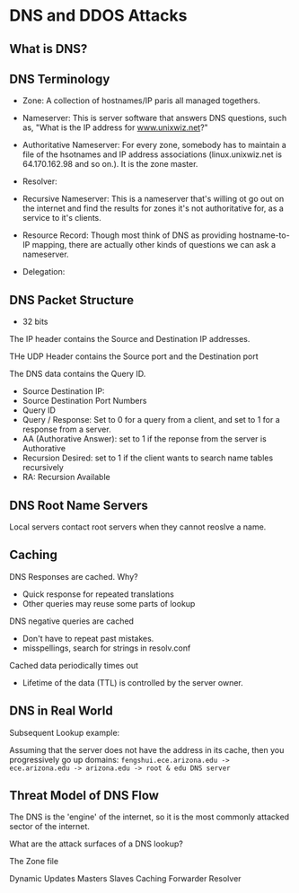 # DNS and DDOS Attacks

## What is DNS?

## DNS Terminology

- Zone: A collection of hostnames/IP paris all managed togethers.
- Nameserver: This is server software that answers DNS questions, such as, "What
  is the IP address for www.unixwiz.net?"
- Authoritative Nameserver: For every zone, somebody has to maintain a file of
  the hsotnames and IP address associations (linux.unixwiz.net is 64.170.162.98
  and so on.). It is the zone master.
- Resolver:

- Recursive Nameserver: This is a nameserver that's willing ot go out on the
  internet and find the results for zones it's not authoritative for, as a
  service to it's clients.

- Resource Record: Though most think of DNS as providing hostname-to-IP mapping,
  there are actually other kinds of questions we can ask a nameserver.

- Delegation:

## DNS Packet Structure

- 32 bits

The IP header contains the Source and Destination IP addresses.

THe UDP Header contains the Source port and the Destination port

The DNS data contains the Query ID.

- Source Destination IP:
- Source Destination Port Numbers
- Query ID
- Query / Response: Set to 0 for a query from a client, and set to 1 for a
  response from a server.
- AA (Authorative Answer): set to 1 if the reponse from the server is
  Authorative
- Recursion Desired: set to 1 if the client wants to search name tables
  recursively
- RA: Recursion Available

## DNS Root Name Servers

Local servers contact root servers when they cannot reoslve a name.

## Caching

DNS Responses are cached. Why?

- Quick response for repeated translations
- Other queries may reuse some parts of lookup

DNS negative queries are cached

- Don't have to repeat past mistakes.
- misspellings, search for strings in resolv.conf

Cached data periodically times out

- Lifetime of the data (TTL) is controlled by the server owner.

## DNS in Real World

Subsequent Lookup example:

Assuming that the server does not have the address in its cache, then you
progressively go up domains:
`fengshui.ece.arizona.edu -> ece.arizona.edu -> arizona.edu -> root & edu DNS server`

## Threat Model of DNS Flow
The DNS is the 'engine' of the internet, so it is the most commonly attacked sector of the internet.


What are the attack surfaces of a DNS lookup?

The Zone file

Dynamic Updates
Masters
Slaves
Caching Forwarder
Resolver





















